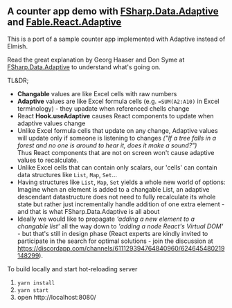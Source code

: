 
## A counter app demo with  [FSharp.Data.Adaptive](https://fsprojects.github.io/FSharp.Data.Adaptive/) and [Fable.React.Adaptive](https://github.com/krauthaufen/Fable.Elmish.Adaptive/tree/master/src/Fable.React.Adaptive) 

This is a port of a sample counter app implemented with Adaptive instead of Elmish.

Read the great explanation by Georg Haaser and Don Syme at [FSharp.Data.Adaptive](https://fsprojects.github.io/FSharp.Data.Adaptive/) to understand what's going on.

TL&DR;
- **Changable** values are like Excel cells with raw numbers
- **Adaptive** values are like Excel formula cells (e.g. `=SUM(A2:A10)` in Excel terminology) - they upadate when referenced chells change
- React **Hook.useAdaptive** causes React components to update when adaptive values change
- Unlike Excel formula cells that update on any change, Adaptive values will update only if someone is listening to changes 
*("If a tree falls in a forest and no one is around to hear it, does it make a sound?")*  
Thus React components that are not on screen won't cause adaptive values to recalculate.
- Unlike Excel cells that can contain only scalars, our 'cells' can contain data structures like `List`, `Map`, `Set`...
- Having structures like `List`, `Map`, `Set` yields a whole new world of options:  
Imagine when an element is added to a changable List, an adaptive descendant datastructure does not need to fully recalculate its whole state but rather just incrementally handle addition of one extra element - and that is what FSharp.Data.Adaptive is all about
- Ideally we would like to propagate *'adding a new element to a changable list'* all the way down to *'adding a node React's Virtual DOM'* - but that's still in design phase (React experts are kindly invited to participate in the search for optimal solutions - join the discussion at https://discordapp.com/channels/611129394764840960/624645480219148299).


To build locally and start hot-reloading server
1. `yarn install`
2. `yarn start`
3. open http://localhost:8080/

